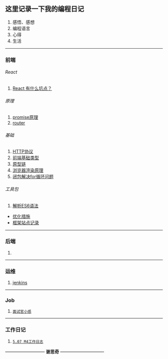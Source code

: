这里记录一下我的编程日记
--

1. 感悟、感想
2. 编程语言
3. 心得
4. 生活

------

### 前端

###### React

1. [React 有什么坑点？](https://github.com/kitebear/Programming-a-diary/blob/master/%E5%89%8D%E7%AB%AF%E7%AC%94%E8%AE%B0/react/React%20%E6%9C%89%E4%BB%80%E4%B9%88%E5%9D%91%E7%82%B9%EF%BC%9F.md)

###### 原理

1. [promise原理](https://github.com/kitebear/Programming-a-diary/blob/master/%E5%89%8D%E7%AB%AF%E7%AC%94%E8%AE%B0/%E5%8E%9F%E7%90%86/promise%E5%8E%9F%E7%90%86.md)
2. [router](https://github.com/kitebear/Programming-a-diary/blob/master/%E5%89%8D%E7%AB%AF%E7%AC%94%E8%AE%B0/%E5%8E%9F%E7%90%86/router.md)

###### 基础

1. [HTTP协议](https://github.com/kitebear/Programming-a-diary/blob/master/%E5%89%8D%E7%AB%AF%E7%AC%94%E8%AE%B0/%E5%9F%BA%E7%A1%80/HTTP%E5%8D%8F%E8%AE%AE.md)
2. [前端基础类型](https://github.com/kitebear/Programming-a-diary/blob/master/%E5%89%8D%E7%AB%AF%E7%AC%94%E8%AE%B0/%E5%9F%BA%E7%A1%80/%E5%89%8D%E7%AB%AF%E5%9F%BA%E7%A1%80%E7%B1%BB%E5%9E%8B.md)
3. [原型链](https://github.com/kitebear/Programming-a-diary/blob/master/%E5%89%8D%E7%AB%AF%E7%AC%94%E8%AE%B0/%E5%9F%BA%E7%A1%80/%E5%8E%9F%E5%9E%8B%E9%93%BE.md)
4. [浏览器渲染原理](https://github.com/kitebear/Programming-a-diary/blob/master/%E5%89%8D%E7%AB%AF%E7%AC%94%E8%AE%B0/%E5%9F%BA%E7%A1%80/%E6%B5%8F%E8%A7%88%E5%99%A8%E6%B8%B2%E6%9F%93%E5%8E%9F%E7%90%86.md)
5. [闭包解决for循环问题](https://github.com/kitebear/Programming-a-diary/blob/master/%E5%89%8D%E7%AB%AF%E7%AC%94%E8%AE%B0/%E5%9F%BA%E7%A1%80/%E9%97%AD%E5%8C%85%E8%A7%A3%E5%86%B3for%E5%BE%AA%E7%8E%AF%E9%97%AE%E9%A2%98.md)

###### 工具包

1. [解析ES6语法](https://github.com/kitebear/Programming-a-diary/blob/master/%E5%89%8D%E7%AB%AF%E7%AC%94%E8%AE%B0/%E5%B7%A5%E5%85%B7%E5%8C%85/%E8%A7%A3%E6%9E%90ES6%E8%AF%AD%E6%B3%95.md)



- [优化措施](https://github.com/kitebear/Programming-a-diary/blob/master/%E5%89%8D%E7%AB%AF%E7%AC%94%E8%AE%B0/%E5%89%8D%E7%AB%AF%E4%BC%98%E5%8C%96%E6%8E%AA%E6%96%BD.md)
- [框架站点记录](https://github.com/kitebear/Programming-a-diary/blob/master/%E5%89%8D%E7%AB%AF%E7%AC%94%E8%AE%B0/%E6%A1%86%E6%9E%B6%E7%AB%99%E7%82%B9%E8%AE%B0%E5%BD%95.md)

------

### 后端

1. 

------

### 运维

1. [jenkins](https://github.com/kitebear/Programming-a-diary/blob/master/%E8%BF%90%E7%BB%B4/jenkins.md)

------

### Job

1. [`面试官小感`](https://github.com/Mrxdh/Programming-a-diary/blob/master/job/%E9%9D%A2%E8%AF%95%E5%AE%98%E5%B0%8F%E6%84%9F.md "面试官小感")

------

### 工作日记

1. [`5.07 M4工作日志`](https://github.com/Mrxdh/Programming-a-diary/blob/master/work/%085.07%20M4%E5%B7%A5%E4%BD%9C%E6%97%A5%E5%BF%97.md "面试官小感")





—————————  **谢思奇** ——————————
